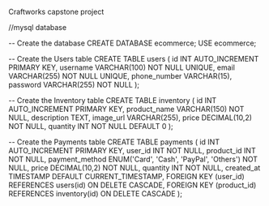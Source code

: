 Craftworks capstone project

//mysql database

-- Create the database
CREATE DATABASE ecommerce;
USE ecommerce;

-- Create the Users table
CREATE TABLE users (
    id INT AUTO_INCREMENT PRIMARY KEY,
    username VARCHAR(100) NOT NULL UNIQUE,
    email VARCHAR(255) NOT NULL UNIQUE,
    phone_number VARCHAR(15),
    password VARCHAR(255) NOT NULL
);

-- Create the Inventory table
CREATE TABLE inventory (
    id INT AUTO_INCREMENT PRIMARY KEY,
    product_name VARCHAR(150) NOT NULL,
    description TEXT,
    image_url VARCHAR(255),
    price DECIMAL(10,2) NOT NULL,
    quantity INT NOT NULL DEFAULT 0
);

-- Create the Payments table
CREATE TABLE payments (
    id INT AUTO_INCREMENT PRIMARY KEY,
    user_id INT NOT NULL,
    product_id INT NOT NULL,
    payment_method ENUM('Card', 'Cash', 'PayPal', 'Others') NOT NULL,
    price DECIMAL(10,2) NOT NULL,
    quantity INT NOT NULL,
    created_at TIMESTAMP DEFAULT CURRENT_TIMESTAMP,
    FOREIGN KEY (user_id) REFERENCES users(id) ON DELETE CASCADE,
    FOREIGN KEY (product_id) REFERENCES inventory(id) ON DELETE CASCADE
);
